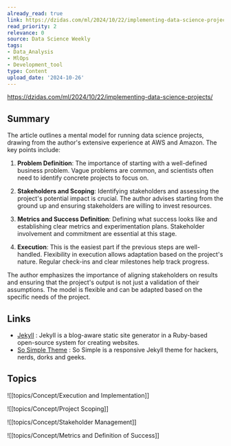 ```yaml
---
already_read: true
link: https://dzidas.com/ml/2024/10/22/implementing-data-science-projects/
read_priority: 2
relevance: 0
source: Data Science Weekly
tags:
- Data_Analysis
- MlOps
- Development_tool
type: Content
upload_date: '2024-10-26'
---
```


https://dzidas.com/ml/2024/10/22/implementing-data-science-projects/
## Summary

The article outlines a mental model for running data science projects, drawing from the author's extensive experience at AWS and Amazon. The key points include:

1. **Problem Definition**: The importance of starting with a well-defined business problem. Vague problems are common, and scientists often need to identify concrete projects to focus on.

2. **Stakeholders and Scoping**: Identifying stakeholders and assessing the project's potential impact is crucial. The author advises starting from the ground up and ensuring stakeholders are willing to invest resources.

3. **Metrics and Success Definition**: Defining what success looks like and establishing clear metrics and experimentation plans. Stakeholder involvement and commitment are essential at this stage.

4. **Execution**: This is the easiest part if the previous steps are well-handled. Flexibility in execution allows adaptation based on the project's nature. Regular check-ins and clear milestones help track progress.

The author emphasizes the importance of aligning stakeholders on results and ensuring that the project's output is not just a validation of their assumptions. The model is flexible and can be adapted based on the specific needs of the project.
## Links

- [Jekyll](https://jekyllrb.com) : Jekyll is a blog-aware static site generator in a Ruby-based open-source system for creating websites.
- [So Simple Theme](https://github.com/mmistakes/so-simple-theme) : So Simple is a responsive Jekyll theme for hackers, nerds, dorks and geeks.

## Topics

![[topics/Concept/Execution and Implementation]]

![[topics/Concept/Project Scoping]]

![[topics/Concept/Stakeholder Management]]

![[topics/Concept/Metrics and Definition of Success]]
